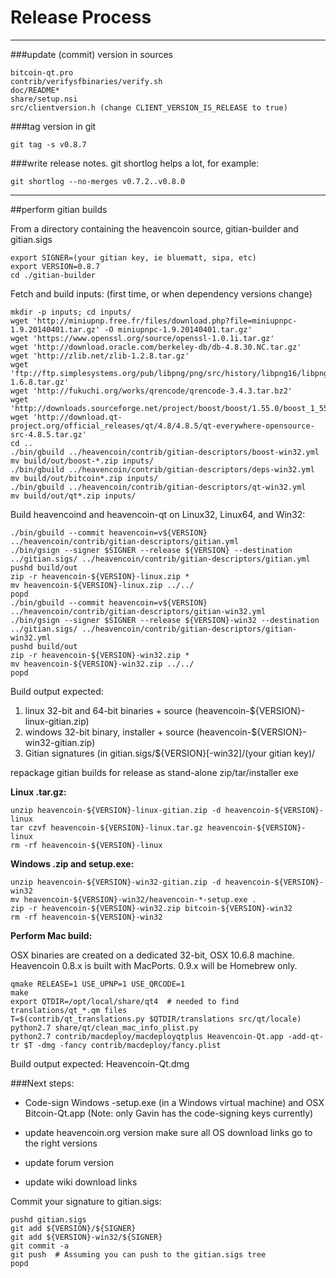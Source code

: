 Release Process
====================

* * *

###update (commit) version in sources


	bitcoin-qt.pro
	contrib/verifysfbinaries/verify.sh
	doc/README*
	share/setup.nsi
	src/clientversion.h (change CLIENT_VERSION_IS_RELEASE to true)

###tag version in git

	git tag -s v0.8.7

###write release notes. git shortlog helps a lot, for example:

	git shortlog --no-merges v0.7.2..v0.8.0

* * *

##perform gitian builds

 From a directory containing the heavencoin source, gitian-builder and gitian.sigs
  
	export SIGNER=(your gitian key, ie bluematt, sipa, etc)
	export VERSION=0.8.7
	cd ./gitian-builder

 Fetch and build inputs: (first time, or when dependency versions change)

	mkdir -p inputs; cd inputs/
	wget 'http://miniupnp.free.fr/files/download.php?file=miniupnpc-1.9.20140401.tar.gz' -O miniupnpc-1.9.20140401.tar.gz'
	wget 'https://www.openssl.org/source/openssl-1.0.1i.tar.gz'
	wget 'http://download.oracle.com/berkeley-db/db-4.8.30.NC.tar.gz'
	wget 'http://zlib.net/zlib-1.2.8.tar.gz'
	wget 'ftp://ftp.simplesystems.org/pub/libpng/png/src/history/libpng16/libpng-1.6.8.tar.gz'
	wget 'http://fukuchi.org/works/qrencode/qrencode-3.4.3.tar.bz2'
	wget 'http://downloads.sourceforge.net/project/boost/boost/1.55.0/boost_1_55_0.tar.bz2'
	wget 'http://download.qt-project.org/official_releases/qt/4.8/4.8.5/qt-everywhere-opensource-src-4.8.5.tar.gz'
	cd ..
	./bin/gbuild ../heavencoin/contrib/gitian-descriptors/boost-win32.yml
	mv build/out/boost-*.zip inputs/
	./bin/gbuild ../heavencoin/contrib/gitian-descriptors/deps-win32.yml
	mv build/out/bitcoin*.zip inputs/
	./bin/gbuild ../heavencoin/contrib/gitian-descriptors/qt-win32.yml
	mv build/out/qt*.zip inputs/

 Build heavencoind and heavencoin-qt on Linux32, Linux64, and Win32:
  
	./bin/gbuild --commit heavencoin=v${VERSION} ../heavencoin/contrib/gitian-descriptors/gitian.yml
	./bin/gsign --signer $SIGNER --release ${VERSION} --destination ../gitian.sigs/ ../heavencoin/contrib/gitian-descriptors/gitian.yml
	pushd build/out
	zip -r heavencoin-${VERSION}-linux.zip *
	mv heavencoin-${VERSION}-linux.zip ../../
	popd
	./bin/gbuild --commit heavencoin=v${VERSION} ../heavencoin/contrib/gitian-descriptors/gitian-win32.yml
	./bin/gsign --signer $SIGNER --release ${VERSION}-win32 --destination ../gitian.sigs/ ../heavencoin/contrib/gitian-descriptors/gitian-win32.yml
	pushd build/out
	zip -r heavencoin-${VERSION}-win32.zip *
	mv heavencoin-${VERSION}-win32.zip ../../
	popd

  Build output expected:

  1. linux 32-bit and 64-bit binaries + source (heavencoin-${VERSION}-linux-gitian.zip)
  2. windows 32-bit binary, installer + source (heavencoin-${VERSION}-win32-gitian.zip)
  3. Gitian signatures (in gitian.sigs/${VERSION}[-win32]/(your gitian key)/

repackage gitian builds for release as stand-alone zip/tar/installer exe

**Linux .tar.gz:**

	unzip heavencoin-${VERSION}-linux-gitian.zip -d heavencoin-${VERSION}-linux
	tar czvf heavencoin-${VERSION}-linux.tar.gz heavencoin-${VERSION}-linux
	rm -rf heavencoin-${VERSION}-linux

**Windows .zip and setup.exe:**

	unzip heavencoin-${VERSION}-win32-gitian.zip -d heavencoin-${VERSION}-win32
	mv heavencoin-${VERSION}-win32/heavencoin-*-setup.exe .
	zip -r heavencoin-${VERSION}-win32.zip bitcoin-${VERSION}-win32
	rm -rf heavencoin-${VERSION}-win32

**Perform Mac build:**

  OSX binaries are created on a dedicated 32-bit, OSX 10.6.8 machine.
  Heavencoin 0.8.x is built with MacPorts.  0.9.x will be Homebrew only.

	qmake RELEASE=1 USE_UPNP=1 USE_QRCODE=1
	make
	export QTDIR=/opt/local/share/qt4  # needed to find translations/qt_*.qm files
	T=$(contrib/qt_translations.py $QTDIR/translations src/qt/locale)
	python2.7 share/qt/clean_mac_info_plist.py
	python2.7 contrib/macdeploy/macdeployqtplus Heavencoin-Qt.app -add-qt-tr $T -dmg -fancy contrib/macdeploy/fancy.plist

 Build output expected: Heavencoin-Qt.dmg

###Next steps:

* Code-sign Windows -setup.exe (in a Windows virtual machine) and
  OSX Bitcoin-Qt.app (Note: only Gavin has the code-signing keys currently)

* update heavencoin.org version
  make sure all OS download links go to the right versions

* update forum version

* update wiki download links

Commit your signature to gitian.sigs:

	pushd gitian.sigs
	git add ${VERSION}/${SIGNER}
	git add ${VERSION}-win32/${SIGNER}
	git commit -a
	git push  # Assuming you can push to the gitian.sigs tree
	popd

